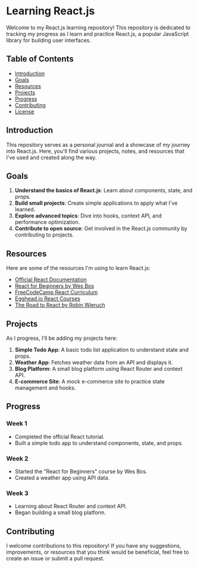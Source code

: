 # Learning React.js

Welcome to my React.js learning repository! This repository is dedicated to tracking my progress as I learn and practice React.js, a popular JavaScript library for building user interfaces.

## Table of Contents

- [Introduction](#introduction)
- [Goals](#goals)
- [Resources](#resources)
- [Projects](#projects)
- [Progress](#progress)
- [Contributing](#contributing)
- [License](#license)

## Introduction

This repository serves as a personal journal and a showcase of my journey into React.js. Here, you'll find various projects, notes, and resources that I've used and created along the way.

## Goals

1. **Understand the basics of React.js**: Learn about components, state, and props.
2. **Build small projects**: Create simple applications to apply what I've learned.
3. **Explore advanced topics**: Dive into hooks, context API, and performance optimization.
4. **Contribute to open source**: Get involved in the React.js community by contributing to projects.

## Resources

Here are some of the resources I'm using to learn React.js:

- [Official React Documentation](https://reactjs.org/docs/getting-started.html)
- [React for Beginners by Wes Bos](https://reactforbeginners.com/)
- [FreeCodeCamp React Curriculum](https://www.freecodecamp.org/learn/front-end-development-libraries/#react)
- [Egghead.io React Courses](https://egghead.io/browse/frameworks/react)
- [The Road to React by Robin Wieruch](https://www.roadtoreact.com/)

## Projects

As I progress, I'll be adding my projects here:

1. **Simple Todo App**: A basic todo list application to understand state and props.
2. **Weather App**: Fetches weather data from an API and displays it.
3. **Blog Platform**: A small blog platform using React Router and context API.
4. **E-commerce Site**: A mock e-commerce site to practice state management and hooks.

## Progress

### Week 1

- Completed the official React tutorial.
- Built a simple todo app to understand components, state, and props.

### Week 2

- Started the "React for Beginners" course by Wes Bos.
- Created a weather app using API data.

### Week 3

- Learning about React Router and context API.
- Began building a small blog platform.

## Contributing

I welcome contributions to this repository! If you have any suggestions, improvements, or resources that you think would be beneficial, feel free to create an issue or submit a pull request.


